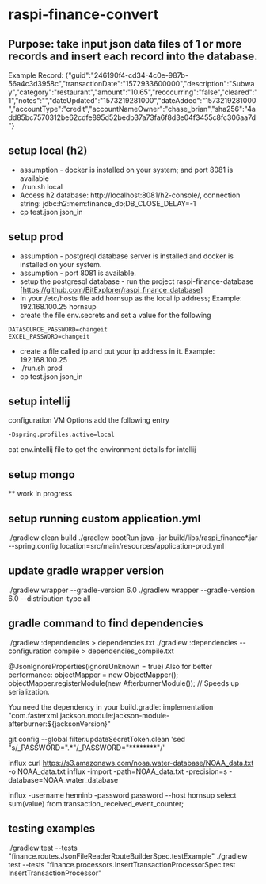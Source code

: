 # raspi-finance-convert

## Purpose: take input json data files of 1 or more records and insert each record into the database.
Example Record: {"guid":"246190f4-cd34-4c0e-987b-56a4c3d3958c","transactionDate":"1572933600000","description":"Subway","category":"restaurant","amount":"10.65","reoccurring":"false","cleared":"1","notes":"","dateUpdated":"1573219281000","dateAdded":"1573219281000","accountType":"credit","accountNameOwner":"chase_brian","sha256":"4add85bc7570312be62cdfe895d52bedb37a73fa6f8d3e04f3455c8fc306aa7d"}

## setup local (h2)
- assumption - docker is installed on your system; and port 8081 is available
- ./run.sh local
- Access h2 database: http://localhost:8081/h2-console/, connection string: jdbc:h2:mem:finance_db;DB_CLOSE_DELAY=-1
- cp test.json json_in

## setup prod
- assumption - postgreql database server is installed and docker is installed on your system.
- assumption - port 8081 is available.
- setup the postgresql database - run the project raspi-finance-database [https://github.com/BitExplorer/raspi_finance_database]
- In your /etc/hosts file add hornsup as the local ip address; Example: 192.168.100.25 hornsup
- create the file env.secrets and set a value for the following
```
DATASOURCE_PASSWORD=changeit
EXCEL_PASSWORD=changeit
```
- create a file called ip and put your ip address  in it. Example: 192.168.100.25
- ./run.sh prod
- cp test.json json_in

## setup intellij
configuration VM Options add the following entry
```
-Dspring.profiles.active=local
```
cat env.intellij file to get the environment details for intellij

## setup mongo
** work in progress

## setup running custom application.yml
./gradlew clean build
./gradlew bootRun
java -jar build/libs/raspi_finance*.jar --spring.config.location=src/main/resources/application-prod.yml

## update gradle wrapper version
./gradlew wrapper --gradle-version 6.0
./gradlew wrapper --gradle-version 6.0 --distribution-type all

## gradle command to find dependencies
./gradlew :dependencies > dependencies.txt
./gradlew :dependencies --configuration compile > dependencies_compile.txt

@JsonIgnoreProperties(ignoreUnknown = true)
Also for better performance:
objectMapper = new ObjectMapper();
objectMapper.registerModule(new AfterburnerModule());   // Speeds up serialization.

You need the dependency in your build.gradle:
implementation "com.fasterxml.jackson.module:jackson-module-afterburner:${jacksonVersion}"



git config --global filter.updateSecretToken.clean 'sed "s/_PASSWORD=\".*\"/_PASSWORD=\"********\"/'

influx
curl https://s3.amazonaws.com/noaa.water-database/NOAA_data.txt -o NOAA_data.txt
influx -import -path=NOAA_data.txt -precision=s -database=NOAA_water_database

influx -username henninb -password password --host hornsup
select sum(value) from transaction_received_event_counter;

## testing examples
./gradlew test --tests "finance.routes.JsonFileReaderRouteBuilderSpec.testExample"
./gradlew test --tests "finance.processors.InsertTransactionProcessorSpec.test InsertTransactionProcessor"
